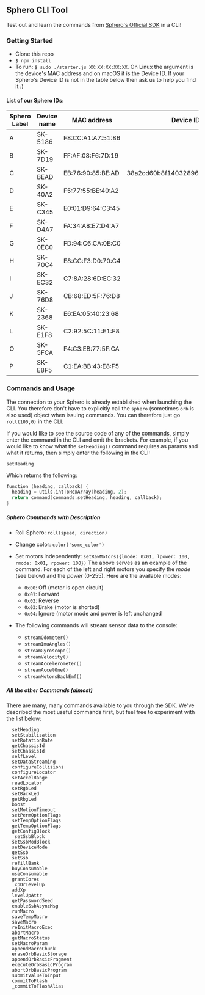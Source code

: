 
## Sphero CLI Tool

Test out and learn the commands from [Sphero's Official SDK](https://github.com/orbotix/sphero.js) in a CLI!



### Getting Started

* Clone this repo
* `$ npm install`
* To run: `$ sudo ./starter.js XX:XX:XX:XX:XX`. On Linux the argument is the device's MAC address and on macOS it is the Device ID. If your Sphero's Device ID is not in the table below then ask us to help you find it :)

#### List of our Sphero IDs:

| Sphero Label | Device name	  | MAC address       | Device ID                        |
| -------------| -------------- | ----------------- | -------------------------------- |
| A            | SK-5186        | F8:CC:A1:A7:51:86	| |
| B            | SK-7D19        | FF:AF:08:F6:7D:19	| |
| C            | SK-BEAD        | EB:76:90:85:BE:AD	| 38a2cd60b8f14032896de2c9739d5ffe |
| D            | SK-40A2        | F5:77:55:BE:40:A2	| |
| E            | SK-C345        | E0:01:D9:64:C3:45	| |
| F            | SK-D4A7        | FA:34:A8:E7:D4:A7	| |
| G            | SK-0EC0        | FD:94:C6:CA:0E:C0	| |
| H            | SK-70C4        | E8:CC:F3:D0:70:C4	| |
| I            | SK-EC32        | C7:8A:28:6D:EC:32	| |
| J            | SK-76D8        | CB:68:ED:5F:76:D8	| |
| K            | SK-2368        | E6:EA:05:40:23:68	| |
| L            | SK-E1F8        | C2:92:5C:11:E1:F8	| |
| O            | SK-5FCA        | F4:C3:EB:77:5F:CA	| |
| P            | SK-E8F5        | C1:EA:BB:43:E8:F5 | |

<!-- | M            | SK-E1F8        | C2:92:5C:11:E1:F8	| 5cb4cdd41c1b4b0b8b5b0c185458b31b | -->

### Commands and Usage
The connection to your Sphero is already established when launching the CLI. You therefore don't have to explicitly call the `sphero` (sometimes `orb` is also used) object when issuing commands. You can therefore just go `roll(100,0)` in the CLI.

If you would like to see the source code of any of the commands, simply enter the command in the CLI and omit the brackets. For example, if you would like to know what the `setHeading()` command requires as params and what it returns, then simply enter the following in the CLI:

`setHeading`

Which returns the following:

```c
function (heading, callback) {
  heading = utils.intToHexArray(heading, 2);
  return command(commands.setHeading, heading, callback);
}
```


##### Sphero Commands with Description

* Roll Sphero:
`roll(speed, direction)`

* Change color:
`color('some_color')`

* Set motors independently:
`setRawMotors({lmode: 0x01, lpower: 100, rmode: 0x01, rpower: 100})`
The above serves as an example of the command. For each of the left and right motors you specify the <i>mode</i> (see below) and the <i>power</i> (0-255). Here are the available modes:
  * `0x00`: Off (motor is open circuit)
  * `0x01`: Forward
  * `0x02`: Reverse
  * `0x03`: Brake (motor is shorted)
  * `0x04`: Ignore (motor mode and power is left unchanged


* The following commands will stream sensor data to the console:
  * `streamOdometer()`
  * `streamImuAngles()`
  * `streamGyroscope()`
  * `streamVelocity()`
  * `streamAccelerometer()`
  * `streamAccelOne()`
  * `streamMotorsBackEmf()`

##### All the other Commands (almost)

There are many, many commands available to you through the SDK. We've described the most useful commands first, but feel free to experiment with the list below:

<!-- Below is from /lib/commands/sphero.js -->
```
  setHeading
  setStabilization
  setRotationRate
  getChassisId
  setChassisId
  selfLevel
  setDataStreaming
  configureCollisions
  configureLocator
  setAccelRange
  readLocator
  setRgbLed
  setBackLed
  getRbgLed
  boost
  setMotionTimeout
  setPermOptionFlags
  setTempOptionFlags
  getTempOptionFlags
  getConfigBlock
  _setSsbBlock
  setSsbModBlock
  setDeviceMode
  getSsb
  setSsb
  refillBank
  buyConsumable
  useConsumable
  grantCores
  _xpOrLevelUp
  addXp
  levelUpAttr
  getPasswordSeed
  enableSsbAsyncMsg
  runMacro
  saveTempMacro
  saveMacro
  reInitMacroExec
  abortMacro
  getMacroStatus
  setMacroParam
  appendMacroChunk
  eraseOrbBasicStorage
  appendOrbBasicFragment
  executeOrbBasicProgram
  abortOrbBasicProgram
  submitValueToInput
  commitToFlash
  _commitToFlashAlias
```

<!--
  Have a look here for more commands: https://sdk.sphero.com/community-apis/javascript-sdk/
  getPowerState()
  sleep()
  getVoltageTripPoints() && setVoltageTripPoints()
  setInactivityTimeout()
  assignTime()
 -->

